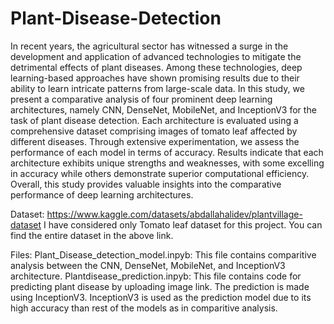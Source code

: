 # Plant-Disease-Detection

In recent years, the agricultural sector has witnessed a surge in the development and
application of advanced technologies to mitigate the detrimental effects of plant
diseases. Among these technologies, deep learning-based approaches have shown
promising results due to their ability to learn intricate patterns from large-scale data.
In this study, we present a comparative analysis of four prominent deep learning
architectures, namely CNN, DenseNet, MobileNet, and InceptionV3 for the task of plant disease detection.
Each architecture is evaluated using a comprehensive dataset comprising images of
tomato leaf affected by different diseases. Through extensive experimentation, we
assess the performance of each model in terms of accuracy. Results indicate that each
architecture exhibits unique strengths and weaknesses, with some excelling in
accuracy while others demonstrate superior computational efficiency.
Overall, this study provides valuable insights into the comparative performance of
deep learning architectures.

Dataset:
https://www.kaggle.com/datasets/abdallahalidev/plantvillage-dataset
I have considered only Tomato leaf dataset for this project. You can find the entire dataset in the above link.

Files:
Plant_Disease_detection_model.inpyb: This file contains comparitive analysis between the CNN, DenseNet, MobileNet, and InceptionV3 architecture. 
Plantdisease_prediction.inpyb: This file contains code for predicting plant disease by uploading image link. The prediction is made using InceptionV3. InceptionV3 is used as the prediction model due to its high accuracy than rest of the models as in comparitive analysis.

